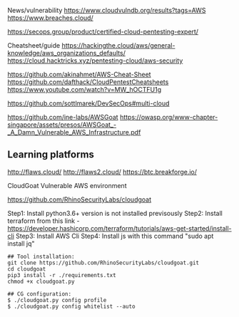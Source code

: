 News/vulnerability
https://www.cloudvulndb.org/results?tags=AWS
https://www.breaches.cloud/


https://secops.group/product/certified-cloud-pentesting-expert/



Cheatsheet/guide
https://hackingthe.cloud/aws/general-knowledge/aws_organizations_defaults/
https://cloud.hacktricks.xyz/pentesting-cloud/aws-security

https://github.com/akinahmet/AWS-Cheat-Sheet
https://github.com/dafthack/CloudPentestCheatsheets
https://www.youtube.com/watch?v=MW_hOCTFU1g


https://github.com/sottlmarek/DevSecOps#multi-cloud


https://github.com/ine-labs/AWSGoat
https://owasp.org/www-chapter-singapore/assets/presos/AWSGoat_-_A_Damn_Vulnerable_AWS_Infrastructure.pdf


## Learning platforms
http://flaws.cloud/
http://flaws2.cloud/
https://btc.breakforge.io/

CloudGoat
Vulnerable AWS environment

https://github.com/RhinoSecurityLabs/cloudgoat

Step1: Install python3.6+ version is not installed previsously
Step2: Install terraform from this link - https://developer.hashicorp.com/terraform/tutorials/aws-get-started/install-cli
Step3: Install AWS Cli
Step4: Install js with this command "sudo apt install jq"
```
## Tool installation:
git clone https://github.com/RhinoSecurityLabs/cloudgoat.git
cd cloudgoat
pip3 install -r ./requirements.txt
chmod +x cloudgoat.py

## CG configuration:
$ ./cloudgoat.py config profile
$ ./cloudgoat.py config whitelist --auto
```


